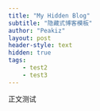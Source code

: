 ```yaml
---
title: "My Hidden Blog"
subtitle: "隐藏式博客模板"
author: "Peakiz"
layout: post
header-style: text
hidden: true
tags:
    - test2
    - test3
---
```


正文测试
